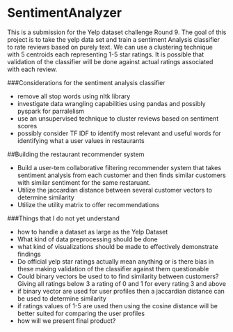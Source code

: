 # SentimentAnalyzer


This is a submission for the Yelp dataset challenge Round 9. The goal of this project is to take
the yelp data set and train a sentiment Analysis classifier to rate reviews based on purely text.
We can use a clustering technique with 5 centroids each representing 1-5 star ratings. It is possible that 
validation of the classifier will be done against actual ratings associated with each review.

###Considerations for the sentiment analysis classifier 
- remove all stop words using nltk library
- investigate data wrangling capabilities using pandas and possibly pyspark for parralelism
- use an unsupervised technique to cluster reviews based on sentiment scores
- possibly consider TF IDF to identify most relevant and useful words for identifying what a user values in restaurants 

##Building the restaurant recommender system
- Build a user-tem collaborative filtering recommender system that takes sentiment analysis from each customer and then finds
 similar customers with similar sentiment for the same restaruant.
- Utilize the jaccardian distance between several customer vectors to determine similarity
- Utilize the utility matrix to offer recommendations

###Things that I do not yet understand
- how to handle a dataset as large as the Yelp Dataset
- What kind of data preprocessing should be done
- what kind of visualizations should be made to effectively demonstrate findings
- Do official yelp star ratings actually mean anything or is there bias in these making validation of the classifier against them questionable
- Could binary vectors be used to to find similarity between customers? Giving all ratings below 3 a rating of 0 and 1 for every rating 3 and above
- if binary vector are used for user profiles then a jaccardian distance can be used to determine similarity
- if ratings values of 1-5 are used then using the cosine distance will be better suited for comparing the user profiles
- how will we present final product?

